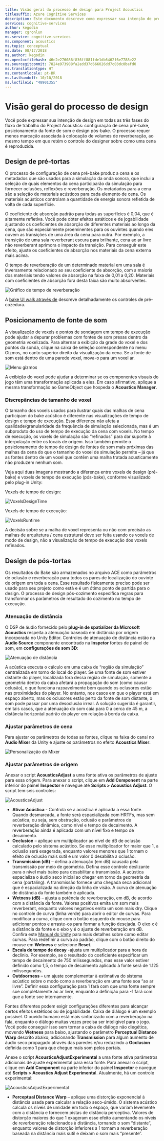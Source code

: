 ```yaml
---
title: Visão geral do processo de design para Project Acoustics
titlesuffix: Azure Cognitive Services
description: Este documento descreve como expressar sua intenção de projeto em todas as três fases do fluxo de trabalho Acústica do Projeto.
services: cognitive-services
author: kegodin
manager: cgronlun
ms.service: cognitive-services
ms.component: acoustics
ms.topic: conceptual
ms.date: 08/17/2018
ms.author: kegodin
ms.openlocfilehash: 46e2e276086f836ff881fde1db6462f6e7788e22
ms.sourcegitcommit: 7824e973908fa2edd37d666026dd7c03dc0bafd0
ms.translationtype: HT
ms.contentlocale: pt-BR
ms.lasthandoff: 10/10/2018
ms.locfileid: "48901355"
---
```

# <a name="design-process-overview"></a>Visão geral do processo de design
Você pode expressar sua intenção de design em todas as três fases do fluxo de trabalho do Project Acoustics: configuração de cena pré-bake, posicionamento da fonte de som e design pós-bake. O processo requer menos marcação associada à colocação de volumes de reverberação, ao mesmo tempo em que retém o controle do designer sobre como uma cena é reproduzida.

## <a name="pre-bake-design"></a>Design de pré-tortas
O processo de configuração de cena pré-bake produz a cena e os metadados que são usados para a simulação da onda sonora, que inclui a seleção de quais elementos da cena participarão da simulação para fornecer oclusões, reflexões e reverberação. Os metadados para a cena são a seleção de materiais acústicos para cada elemento de cena. Os materiais acústicos controlam a quantidade de energia sonora refletida de volta de cada superfície.

O coeficiente de absorção padrão para todas as superfícies é 0,04, que é altamente refletiva. Você pode obter efeitos estéticos e de jogabilidade ajustando os coeficientes de absorção de diferentes materiais ao longo da cena, que são especialmente proeminentes para os ouvintes quando eles ouvem as transições de uma área da cena para outra. Por exemplo, a transição de uma sala reverberant escura para brilhante, cena ao ar livre não reverberant aprimora o impacto da transição. Para conseguir este efeito, ajuste os coeficientes de absorção nos materiais da cena externa mais acima.

O tempo de reverberação de um determinado material em uma sala é inversamente relacionado ao seu coeficiente de absorção, com a maioria dos materiais tendo valores de absorção na faixa de 0,01 a 0,20. Materiais com coeficientes de absorção fora desta faixa são muito absorventes.

![Gráfico de tempo de reverberação](media/ReverbTimeGraph.png)

A [bake UI walk através de](bake-ui-walkthrough.md) descreve detalhadamente os controles de pré-cozedura.

## <a name="sound-source-placement"></a>Posicionamento de fonte de som
A visualização de voxels e pontos de sondagem em tempo de execução pode ajudar a depurar problemas com fontes de som presas dentro da geometria voxelizada. Para alternar a exibição da grade do voxel e dos pontos da sonda, clique na caixa de seleção correspondente no menu Gizmos, no canto superior direito da visualização da cena. Se a fonte de som está dentro de uma parede voxel, mova-o para um voxel ar.

![Menu gizmos](media/GizmosMenu.png)  

A exibição do voxel pode ajudar a determinar se os componentes visuais do jogo têm uma transformação aplicada a eles. Em caso afirmativo, aplique a mesma transformação ao GameObject que hospeda o **Acoustics Manager**.

### <a name="voxel-size-discrepancies"></a>Discrepâncias de tamanho de voxel
O tamanho dos voxels usados para ilustrar quais das malhas de cena participam do bake acústico é diferente nas visualizações de tempo de design e tempo de execução. Essa diferença não afeta a qualidade/granularidade da frequência de simulação selecionada, mas é um subproduto do uso de tempo de execução da cena com voxels. No tempo de execução, os voxels de simulação são “refinados” para dar suporte à interpolação entre os locais de origem. Isso também permite o posicionamento do tempo de design de fontes de som mais próximas das malhas da cena do que o tamanho do voxel de simulação permite – já que as fontes dentro de um voxel que contêm uma malha tratada acusticamente não produzem nenhum som.

Veja aqui duas imagens mostrando a diferença entre voxels de design (pré-bake) e voxels de tempo de execução (pós-bake), conforme visualizado pelo plug-in Unity:

Voxels de tempo de design:

![VoxelsDesignTime](media/VoxelsDesignTime.png)

Voxels de tempo de execução:

![VoxelsRuntime](media/VoxelsRuntime.png)

A decisão sobre se a malha de voxel representa ou não com precisão as malhas de arquitetura / cena estrutural deve ser feita usando os voxels de modo de design, não a visualização de tempo de execução dos voxels refinados.

## <a name="post-bake-design"></a>Design de pós-tortas
Os resultados do Bake são armazenados no arquivo ACE como parâmetros de oclusão e reverberação para todos os pares de localização do ouvinte de origem em toda a cena. Esse resultado fisicamente preciso pode ser usado para seu projeto como está e é um ótimo ponto de partida para o design. O processo de design pós-cozimento especifica regras para transformar os parâmetros de resultado do cozimento no tempo de execução.

### <a name="distance-based-attenuation"></a>Atenuação de distância
O DSP de áudio fornecido pelo **plug-in de spatializer da Microsoft Acoustics** respeita a atenuação baseada em distância por origem incorporada no Unity Editor. Controles de atenuação de distância estão na **Audio Source** componente encontrado na **Inspetor** fontes de painel de som, em **configurações de som 3D**:

![Atenuação de distância](media/distanceattenuation.png)

A acústica executa o cálculo em uma caixa de “região da simulação” centralizada em torno do local do player. Se uma fonte de som estiver distante do player, localizada fora dessa região de simulação, somente a geometria dentro da caixa afetará a propagação do som (como causar oclusão), o que funciona razoavelmente bem quando os oclusores estão nas proximidades do player. No entanto, nos casos em que o player está em espaço aberto, mas os oclusores estão perto da fonte de som distante, o som pode passar por uma desoclusão irreal. A solução sugerida é garantir, em tais casos, que a atenuação do som caia para 0 a cerca de 45 m, a distância horizontal padrão do player em relação à borda da caixa.

### <a name="tuning-scene-parameters"></a>Ajustar parâmetros de cena
Para ajustar os parâmetros de todas as fontes, clique na faixa do canal no **Audio Mixer** da Unity e ajuste os parâmetros no efeito **Acoustics Mixer**.

![Personalização do Mixer](media/MixerParameters.png)

### <a name="tuning-source-parameters"></a>Ajustar parâmetros de origem
Anexar o script **AcousticsAdjust** a uma fonte ativa os parâmetros de ajuste para essa origem. Para anexar o script, clique em **Add Component** na parte inferior do painel **Inspector** e navegue até **Scripts > Acoustics Adjust**. O script tem seis controles:

![AcousticsAdjust](media/AcousticsAdjust.png)

* **Ativar Acústica** - Controla se a acústica é aplicada a essa fonte. Quando desmarcada, a fonte será espacializada com HRTFs, mas sem acústica, ou seja, sem obstrução, oclusão e parâmetros de reverberação dinâmica, como nível e tempo de decaimento. A reverberação ainda é aplicada com um nível fixo e tempo de decaimento.
* **Occlusion** – aplique um multiplicador ao nível de dB de oclusão calculado pelo sistema acústico. Se esse multiplicador for maior que 1, a oclusão será exagerada, enquanto valores menores que 1 tornam o efeito de oclusão mais sutil e um valor 0 desabilita a oclusão.
* **Transmission (dB)** – defina a atenuação (em dB) causada pela transmissão por meio de geometria. Defina esse controle deslizante para o nível mais baixo para desabilitar a transmissão. A acústica espacializa o áudio seco inicial ao chegar em torno da geometria da cena (portaling). A transmissão fornece uma chegada seca adicional que é espacializada na direção da linha de visão. A curva de atenuação de distância da fonte também é aplicada.
* **Wetness (dB)** – ajusta a potência de reverberação, em dB, de acordo com a distância da fonte. Valores positivos emita um som mais reverberant, enquanto valores negativos emita um som mais dry. Clique no controle de curva (linha verde) para abrir o editor de curvas. Para modificar a curva, clique com o botão esquerdo do mouse para adicionar pontos e arraste-os para formar a função desejada. O eixo x é a distância da fonte e o eixo y é o ajuste de reverberação em dB. Confira este [Manual do Unity](https://docs.unity3d.com/Manual/EditingCurves.html) para mais detalhes sobre como editar curvas. Para redefinir a curva ao padrão, clique com o botão direito do mouse em **Wetness** e selecione **Reset**.
* **Escala de tempo de decay** -ajusta um multiplicador para a hora de declínio. Por exemplo, se o resultado do coeficiente especificar um tempo de decaimento de 750 milissegundos, mas esse valor estiver definido como 1,5, o tempo de decaimento aplicado à fonte será de 1.125 milissegundos.
* **Outdoorness** – um ajuste complementar à estimativa do sistema acústico sobre o modo como a reverberação em uma fonte soa “ao ar livre”. Definir essa configuração para 1 fará com que uma fonte sempre soe completamente ao ar livre, enquanto a definição para -1 fará com que a fonte soe internamente.

Fontes diferentes podem exigir configurações diferentes para alcançar certos efeitos estéticos ou de jogabilidade. Caixa de diálogo é um exemplo possível. O ouvido humano está mais sintonizado com a reverberação na fala, enquanto o diálogo muitas vezes precisa ser inteligível para o jogo. Você pode conseguir isso sem tornar a caixa de diálogo não diegética, movendo **Wetness** para baixo, ajustando o parâmetro **Perceptual Distance Warp** descrito abaixo, adicionando **Transmission** para algum aumento de áudio seco propagado através das paredes e/ou reduzindo a **Occlusion** definida como 1 para que chegue mais som pelos portais.

Anexe o script **AcousticsAdjustExperimental** a uma fonte ativa parâmetros adicionais de ajuste experimental para essa fonte. Para anexar o script, clique em **Add Component** na parte inferior do painel **Inspector** e navegue até **Scripts > Acoustics Adjust Experimental**. Atualmente, há um controle experimental:

![AcousticsAdjustExperimental](media/AcousticsAdjustExperimental.png)

* **Perceptual Distance Warp** – aplique uma distorção exponencial à distância usada para calcular a relação seco-úmido. O sistema acústico calcula os níveis de umidade em todo o espaço, que variam levemente com a distância e fornecem pistas de distância perceptiva. Valores de distorção maiores do que 1 exageram esse efeito aumentando os níveis de reverberação relacionados à distância, tornando o som “distante”, enquanto valores de distorção inferiores a 1 tornam a reverberação baseada na distância mais sutil e deixam o som mais “presente”.

